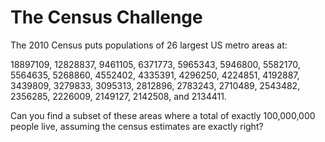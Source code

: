 # The Census Challenge
The 2010 Census puts populations of 26 largest US metro areas at:

18897109, 12828837, 9461105, 6371773, 5965343, 5946800, 
5582170, 5564635, 5268860, 4552402, 4335391, 4296250, 
4224851, 4192887, 3439809, 3279833, 3095313, 2812896, 
2783243, 2710489, 2543482, 2356285, 2226009, 2149127, 
2142508, and 2134411.

Can you find a subset of these areas where a total of 
exactly 100,000,000 people live, assuming the census estimates 
are exactly right?
